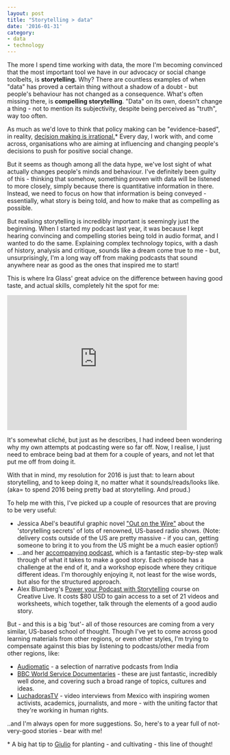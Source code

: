 ```yaml
---
layout: post
title: "Storytelling > data"
date: '2016-01-31'
category:
- data
- technology
---
```


The more I spend time working with data, the more I'm becoming convinced that the most important tool we have in our advocacy or social change toolbelts, is **storytelling.** Why? There are countless examples of when "data" has proved a certain thing without a shadow of a doubt - but people's behaviour has not changed as a consequence. What's often missing there, is **compelling storytelling**. "Data" on its own, doesn't change a thing - not to mention its subjectivity, despite being perceived as "truth", way too often.

<!--more-->

As much as we'd love to think that policy making can be "evidence-based", in reality, [decision making is irrational.](http://mind-lab.dk/wp-content/uploads/2014/07/PhD-thesis_redigeret_efter_forsvar_Nina_Holm_Vohnsen.pdf)* Every day, I work with, and come across, organisations who are aiming at influencing and changing people's decisions to push for positive social change. 

But it seems as though among all the data hype, we've lost sight of what actually changes people's minds and behaviour. I've definitely been guilty of this - thinking that somehow, something proven with data will be listened to more closely, simply because there is quantitative information in there. Instead, we need to focus on how that information is being conveyed - essentially, what story is being told, and how to make that as compelling as possible.

But realising storytelling is incredibly important is seemingly just the beginning. When I started my podcast last year, it was because I kept hearing convincing and compelling stories being told in audio format, and I wanted to do the same. Explaining complex technology topics, with a dash of history, analysis and critique, sounds like a dream come true to me - but, unsurprisingly, I'm a long way off from making podcasts that sound anywhere near as good as the ones that inspired me to start!

This is where Ira Glass' great advice on the difference between having good taste, and actual skills, completely hit the spot for me:

<iframe width="420" height="315" src="https://www.youtube.com/embed/BI23U7U2aUY" frameborder="0" allowfullscreen></iframe>

It's somewhat cliché, but just as he describes, I had indeed been wondering why my own attempts at podcasting were so far off. Now, I realise, I just need to embrace being bad at them for a couple of years, and not let that put me off from doing it. 

With that in mind, my resolution for 2016 is just that: to learn about storytelling, and to keep doing it, no matter what it sounds/reads/looks like. (aka= to spend 2016 being pretty bad at storytelling. And proud.)

To help me with this, I've picked up a couple of resources that are proving to be very useful: 

* Jessica Abel's beautiful graphic novel ["Out on the Wire"](http://jessicaabel.com/books/outonthewire/) about the 'storytelling secrets' of lots of renowned, US-based radio shows. (Note: delivery costs outside of the US are pretty massive - if you can, getting someone to bring it to you from the US might be a much easier option!)
* ...and her [accompanying podcast](http://jessicaabel.com/podcast/), which is a fantastic step-by-step walk through of what it takes to make a good story. Each episode has a challenge at the end of it, and a workshop episode where they critique different ideas. I'm thoroughly enjoying it, not least for the wise words, but also for the structured approach.
* Alex Blumberg's [Power your Podcast with Storytelling](https://www.creativelive.com/courses/power-your-podcast-storytelling-alex-blumberg) course on Creative Live. It costs $80 USD to gain access to a set of 21 videos and worksheets, which together, talk through the elements of a good audio story.

But - and this is a big 'but'- all of those resources are coming from a very similar, US-based school of thought. Though I've yet to come across good learning materials from other regions, or even other styles, I'm trying to compensate against this bias by listening to podcasts/other media from other regions, like:

* [Audiomatic](http://www.audiomatic.in/) - a selection of narrative podcasts from India
* [BBC World Service Documentaries](http://www.bbc.co.uk/programmes/p02nq0lx/episodes/downloads) - these are just fantastic, incredibly well done, and covering such a broad range of topics, cultures and ideas.
* [LuchadorasTV](http://rompeviento.tv/RompevientoTv/?cat=13) - video interviews from Mexico with inspiring women activists, academics, journalists, and more - with the uniting factor that they're working in human rights.

..and I'm always open for more suggestions. So, here's to a year full of not-very-good stories - bear with me!

\* A big hat tip to [Giulio](https://twitter.com/gquaggiotto) for planting - and cultivating - this line of thought!
